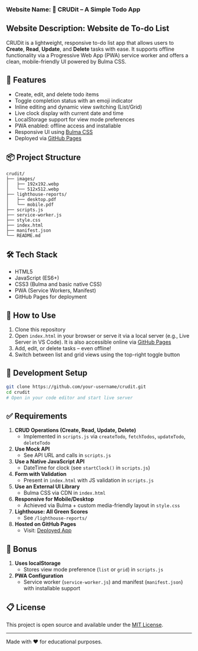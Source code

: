 
### Website Name: 📝 CRUDit – A Simple Todo App

## Website Description: Website de To-do List
CRUDit is a lightweight, responsive to-do list app that allows users to **Create**, **Read**, **Update**, and **Delete** tasks with ease. It supports offline functionality via a Progressive Web App (PWA) service worker and offers a clean, mobile-friendly UI powered by Bulma CSS.

## 🚀 Features

- Create, edit, and delete todo items
- Toggle completion status with an emoji indicator
- Inline editing and dynamic view switching (List/Grid)
- Live clock display with current date and time
- LocalStorage support for view mode preferences
- PWA enabled: offline access and installable
- Responsive UI using [Bulma CSS](https://bulma.io/)
- Deployed via [GitHub Pages](https://cstriker421.github.io/frontend1_project_crudit/)

## 📦 Project Structure

```
crudit/
├── images/
│   ├── 192x192.webp
│   └── 512x512.webp
├── lighthouse-reports/
│   ├── desktop.pdf
│   └── mobile.pdf
├── scripts.js
├── service-worker.js
├── style.css
├── index.html
├── manifest.json
└── README.md
```

## 🛠️ Tech Stack

- HTML5
- JavaScript (ES6+)
- CSS3 (Bulma and basic native CSS)
- PWA (Service Workers, Manifest)
- GitHub Pages for deployment

## 📲 How to Use

1. Clone this repository
2. Open `index.html` in your browser or serve it via a local server (e.g., Live Server in VS Code). It is also accessible online via [GitHub Pages](https://cstriker421.github.io/frontend1_project_crudit/)
3. Add, edit, or delete tasks – even offline!
4. Switch between list and grid views using the top-right toggle button

## 🔧 Development Setup

```bash
git clone https://github.com/your-username/crudit.git
cd crudit
# Open in your code editor and start live server
```

## ✅ Requirements

1. **CRUD Operations (Create, Read, Update, Delete)**  
   - Implemented in `scripts.js` via `createTodo`, `fetchTodos`, `updateTodo`, `deleteTodo`
2. **Use Mock API**  
   - See API URL and calls in `scripts.js`
3. **Use a Native JavaScript API**  
   - DateTime for clock (see `startClock()` in `scripts.js`)
4. **Form with Validation**  
   - Present in `index.html` with JS validation in `scripts.js`
5. **Use an External UI Library**  
   - Bulma CSS via CDN in `index.html`
6. **Responsive for Mobile/Desktop**  
   - Achieved via Bulma + custom media-friendly layout in `style.css`
7. **Lighthouse: All Green Scores**  
   - See `/lighthouse-reports/`
8. **Hosted on GitHub Pages**  
   - Visit: [Deployed App](https://cstriker421.github.io/frontend1_project_crudit/)

## 🌟 Bonus

1. **Uses localStorage**  
   - Stores view mode preference (`list` or `grid`) in `scripts.js`
2. **PWA Configuration**  
   - Service worker (`service-worker.js`) and manifest (`manifest.json`) with installable support

## 📋 License

This project is open source and available under the [MIT License](LICENSE).

---

Made with ❤️ for educational purposes.